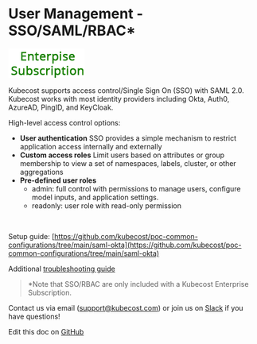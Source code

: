 User Management - SSO/SAML/RBAC*
================================

![Kubecost Enterprise Only](https://raw.githubusercontent.com/kubecost/docs/main/images/kubecost-enterprise.png)


Kubecost supports access control/Single Sign On (SSO) with SAML 2.0. Kubecost works with most identity providers including Okta, Auth0, AzureAD, PingID, and KeyCloak.

High-level access control options:

* **User authentication** SSO provides a simple mechanism to restrict application access internally and externally
* **Custom access roles** Limit users based on attributes or group membership to view a set of namespaces, labels, cluster, or other aggregations
* **Pre-defined user roles**
    * admin: full control with permissions to manage users, configure model inputs, and application settings.
    * readonly: user role with read-only permission

<br/>

Setup guide: [https://github.com/kubecost/poc-common-configurations/tree/main/saml-okta](https://github.com/kubecost/poc-common-configurations/tree/main/saml-okta)

Additional [troubleshooting guide](https://docs.google.com/document/d/1cgns9_jHQy5GFB2Yzd3Qlyd-owlbLqVi9Ti6IuCYCJE)

>*Note that SSO/RBAC are only included with a Kubecost Enterprise Subscription.

Contact us via email (<support@kubecost.com>) or join us on [Slack](https://join.slack.com/t/kubecost/shared_invite/enQtNTA2MjQ1NDUyODE5LWFjYzIzNWE4MDkzMmUyZGU4NjkwMzMyMjIyM2E0NGNmYjExZjBiNjk1YzY5ZDI0ZTNhZDg4NjlkMGRkYzFlZTU) if you have questions!

Edit this doc on [GitHub](https://github.com/kubecost/docs/blob/main/user-management.md)

<!--- {"article":"4407595985047","section":"4402815636375","permissiongroup":"1500001277122"} --->